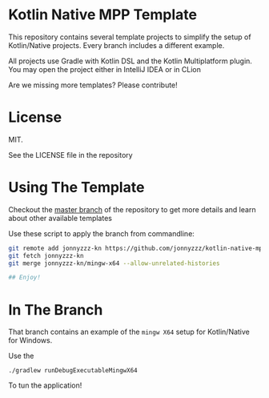 Kotlin Native MPP Template
==========================

This repository contains several template projects to simplify the setup of Kotlin/Native projects. Every branch includes a different example.

All projects use Gradle with Kotlin DSL and the Kotlin Multiplatform plugin. You may open the project either in IntelliJ IDEA or in CLion

Are we missing more templates? Please contribute!


License
=======

MIT. 

See the LICENSE file in the repository

Using The Template
===================

Checkout the
[master branch](https://github.com/jonnyzzz/kotlin-native-mpp-template/tree/macos-x64)
of the repository to get more details and learn about other available templates 


Use these script to apply the branch from commandline:
```bash
git remote add jonnyzzz-kn https://github.com/jonnyzzz/kotlin-native-mpp-template.git
git fetch jonnyzzz-kn
git merge jonnyzzz-kn/mingw-x64 --allow-unrelated-histories

## Enjoy!
```

In The Branch
=============

That branch contains an example of the `mingw X64` setup
for Kotlin/Native for Windows.

Use the
```
./gradlew runDebugExecutableMingwX64
```

To tun the application!

